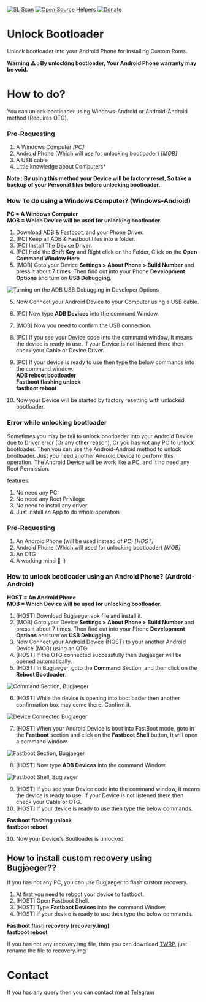 [![SL Scan](https://github.com/BiltuDas1/unlock-Bootloader/actions/workflows/shiftleft-analysis.yml/badge.svg)](https://github.com/BiltuDas1/unlock-Bootloader/actions/workflows/shiftleft-analysis.yml)
[![Open Source Helpers](https://www.codetriage.com/biltudas1/unlock-bootloader/badges/users.svg)](https://www.codetriage.com/biltudas1/unlock-bootloader)
[![Donate](https://img.shields.io/badge/Buy%20me%20a-Coffee-blue.svg)](https://www.buymeacoffee.com/stopback)
# Unlock Bootloader
Unlock bootloader into your Android Phone for installing Custom Roms.  

**Warning ⚠️ : By unlocking bootloader, Your Android Phone warranty may be void.**  

# How to do?  
You can unlock bootloader using Windows-Android or Android-Android method (Requires OTG).  

### Pre-Requesting  
1. A Windows Computer *[PC]*  
2. Android Phone (Which will use for unlocking bootloader) *[MOB]*  
3. A USB cable  
4. Little knowledge about Computers*

**Note : By using this method your Device will be factory reset, So take a backup of your Personal files before unlocking bootloader.**  

### How To do using a Windows Computer? (Windows-Android)  

**PC = A Windows Computer**  
**MOB  = Which Device will be used for unlocking bootloader.**  

1. Download [ADB & Fastboot](https://github.com/BiltuDas1/unlock-Bootloader/tree/main/ADB%20%26%20Fastboot), and your Phone Driver.  
2. [PC] Keep all ADB & Fastboot files into a folder.  
3. [PC] Install The Device Driver.  
4. [PC] Hold the **Shift Key** and Right click on the Folder, Click on the **Open Command Window Here**  
5. [MOB] Goto your Device **Settings > About Phone > Build Number** and press it about 7 times. Then find out into your Phone **Development Options** and turn on **USB Debugging**.  

![Turning on the ADB USB Debugging in Developer Options](https://github.com/BiltuDas1/unlock-Bootloader/blob/main/Images/IMG_20210129_150703_465.jpg?raw=true) 

5. Now Connect your Android Device to your Computer using a USB cable.  
6. [PC] Now type **ADB Devices** into the command Window.  
7. [MOB] Now you need to confirm the USB connection.  
8. [PC] If you see your Device code into the command window, It means the device is ready to use. If your Device is not listened there then check your Cable or Device Driver.  
9. [PC] If your device is ready to use then type the below commands into the command window.  
**ADB reboot bootloader**  
**Fastboot flashing unlock**  
**fastboot reboot**  

10. Now your Device will be started by factory resetting with unlocked bootloader.  


### Error while unlocking bootloader
Sometimes you may be fail to unlock bootloader into your Android Device due to Driver error (Or any other reason), Or you has not any PC to unlock bootloader. Then you can use the Android-Android method to unlock bootloader. Just you need another Android Device to perform this operation. The Android Device will be work like a PC, and It no need any Root Permission.  

features:  
1. No need any PC  
2. No need any Root Privilege  
3. No need to install any driver  
4. Just install an App to do whole operation  

### Pre-Requesting  
1. An Android Phone (will be used instead of PC) *[HOST]*  
2. Android Phone (Which will used for unlocking bootloader) *[MOB]*  
3. An OTG  
4. A working mind 🧠 ¦)  

### How to unlock bootloader using an Android Phone? (Android-Android)

**HOST = An Android Phone**  
**MOB  = Which Device will be used for unlocking bootloader.**  

1. [HOST] Download Bugjaeger.apk file and install it.  
2. [MOB] Goto your Device **Settings > About Phone > Build Number** and press it about 7 times. Then find out into your Phone **Development Options** and turn on **USB Debugging**.  
3. Now Connect your Android Device (HOST) to your another Android Device (MOB) using an OTG.  
4. [HOST] If the OTG connected successfully then Bugjaeger will be opened automatically.  
5. [HOST] In Bugjaeger, goto the **Command** Section, and then click on the **Reboot Bootloader**.  

![Command Section, Bugjaeger](https://github.com/BiltuDas1/unlock-Bootloader/blob/main/Images/Screenshot_20210129-153440_Bugjaeger.jpg?raw=true)

6. [HOST] While the device is opening into bootloader then another confirmation box may come there. Confirm it.  

![Device Connected Bugjaeger](https://github.com/BiltuDas1/unlock-Bootloader/blob/main/Images/Screenshot_20210129-142700_Bugjaeger.jpg?raw=true)

7. [HOST] When your Android Device is boot into FastBoot mode, goto in the **Fastboot** section and click on the **Fastboot Shell** button, It will open a command window.  

![Fastboot Section, Bugjaeger](https://github.com/BiltuDas1/unlock-Bootloader/blob/main/Images/Screenshot_20210129-153445_Bugjaeger.jpg?raw=true)

8. [HOST] Now type **ADB Devices** into the command Window.  

![Fastboot Shell, Bugjaeger](https://github.com/BiltuDas1/unlock-Bootloader/blob/main/Images/Screenshot_20210129-154836_Bugjaeger.jpg?raw=true)

9. [HOST] If you see your Device code into the command window, It means the device is ready to use. If your Device is not listened there then check your Cable or OTG.  
10. [HOST] If your device is ready to use then type the below commands.  

**Fastboot flashing unlock**  
**fastboot reboot**  

10. Now your Device's Bootloader is unlocked. 

## How to install custom recovery using Bugjaeger??
If you has not any PC, you can use Bugjaeger to flash custom recovery.  

1. At first you need to reboot your device to fastboot.  
2. [HOST] Open Fastboot Shell.  
3. [HOST] Type **Fastboot Devices** into the command Window.  
4. [HOST] If your device is ready to use then type the below commands.  

**Fastboot flash recovery [recovery.img]**  
**fastboot reboot**  

If you has not any recovery.img file, then you can download [TWRP](https://github.com/BiltuDas1/RootUnlocker/tree/main/TWRPAIO), just rename the file to recovery.img

# Contact
If you has any query then you can contact me at [Telegram](https://t.me/BiltuDas1)
